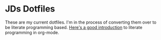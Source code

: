 # JDs Dotfiles

These are my current dotfiles. I'm in the process of converting them over to be literate programming based. [Here's a good introduction](http://howardism.org/Technical/Emacs/literate-programming-tutorial.html) to literate programming in org-mode.

